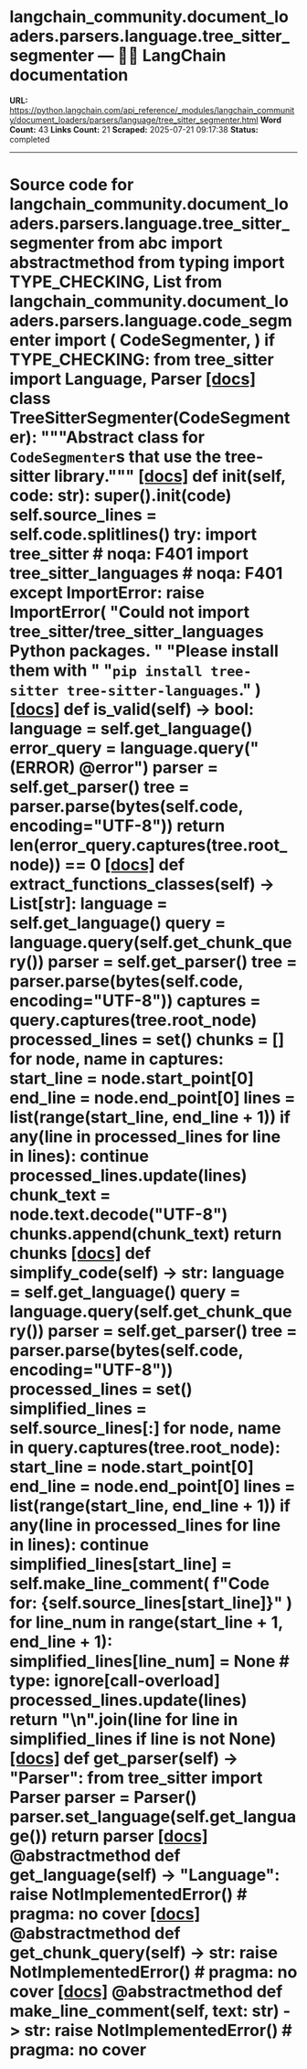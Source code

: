 # langchain_community.document_loaders.parsers.language.tree_sitter_segmenter — 🦜🔗 LangChain  documentation

**URL:** https://python.langchain.com/api_reference/_modules/langchain_community/document_loaders/parsers/language/tree_sitter_segmenter.html
**Word Count:** 43
**Links Count:** 21
**Scraped:** 2025-07-21 09:17:38
**Status:** completed

---

# Source code for langchain\_community.document\_loaders.parsers.language.tree\_sitter\_segmenter               from abc import abstractmethod     from typing import TYPE_CHECKING, List          from langchain_community.document_loaders.parsers.language.code_segmenter import (         CodeSegmenter,     )          if TYPE_CHECKING:         from tree_sitter import Language, Parser                              [[docs]](https://python.langchain.com/api_reference/community/document_loaders/langchain_community.document_loaders.parsers.language.tree_sitter_segmenter.TreeSitterSegmenter.html#langchain_community.document_loaders.parsers.language.c.TreeSitterSegmenter)     class TreeSitterSegmenter(CodeSegmenter):         """Abstract class for `CodeSegmenter`s that use the tree-sitter library."""                         [[docs]](https://python.langchain.com/api_reference/community/document_loaders/langchain_community.document_loaders.parsers.language.tree_sitter_segmenter.TreeSitterSegmenter.html#langchain_community.document_loaders.parsers.language.c.TreeSitterSegmenter.__init__)         def __init__(self, code: str):             super().__init__(code)             self.source_lines = self.code.splitlines()                  try:                 import tree_sitter  # noqa: F401                 import tree_sitter_languages  # noqa: F401             except ImportError:                 raise ImportError(                     "Could not import tree_sitter/tree_sitter_languages Python packages. "                     "Please install them with "                     "`pip install tree-sitter tree-sitter-languages`."                 )                                        [[docs]](https://python.langchain.com/api_reference/community/document_loaders/langchain_community.document_loaders.parsers.language.tree_sitter_segmenter.TreeSitterSegmenter.html#langchain_community.document_loaders.parsers.language.c.TreeSitterSegmenter.is_valid)         def is_valid(self) -> bool:             language = self.get_language()             error_query = language.query("(ERROR) @error")                  parser = self.get_parser()             tree = parser.parse(bytes(self.code, encoding="UTF-8"))                  return len(error_query.captures(tree.root_node)) == 0                                        [[docs]](https://python.langchain.com/api_reference/community/document_loaders/langchain_community.document_loaders.parsers.language.tree_sitter_segmenter.TreeSitterSegmenter.html#langchain_community.document_loaders.parsers.language.c.TreeSitterSegmenter.extract_functions_classes)         def extract_functions_classes(self) -> List[str]:             language = self.get_language()             query = language.query(self.get_chunk_query())                  parser = self.get_parser()             tree = parser.parse(bytes(self.code, encoding="UTF-8"))             captures = query.captures(tree.root_node)                  processed_lines = set()             chunks = []                  for node, name in captures:                 start_line = node.start_point[0]                 end_line = node.end_point[0]                 lines = list(range(start_line, end_line + 1))                      if any(line in processed_lines for line in lines):                     continue                      processed_lines.update(lines)                 chunk_text = node.text.decode("UTF-8")                 chunks.append(chunk_text)                  return chunks                                        [[docs]](https://python.langchain.com/api_reference/community/document_loaders/langchain_community.document_loaders.parsers.language.tree_sitter_segmenter.TreeSitterSegmenter.html#langchain_community.document_loaders.parsers.language.c.TreeSitterSegmenter.simplify_code)         def simplify_code(self) -> str:             language = self.get_language()             query = language.query(self.get_chunk_query())                  parser = self.get_parser()             tree = parser.parse(bytes(self.code, encoding="UTF-8"))             processed_lines = set()                  simplified_lines = self.source_lines[:]             for node, name in query.captures(tree.root_node):                 start_line = node.start_point[0]                 end_line = node.end_point[0]                      lines = list(range(start_line, end_line + 1))                 if any(line in processed_lines for line in lines):                     continue                      simplified_lines[start_line] = self.make_line_comment(                     f"Code for: {self.source_lines[start_line]}"                 )                      for line_num in range(start_line + 1, end_line + 1):                     simplified_lines[line_num] = None  # type: ignore[call-overload]                      processed_lines.update(lines)                  return "\n".join(line for line in simplified_lines if line is not None)                                        [[docs]](https://python.langchain.com/api_reference/community/document_loaders/langchain_community.document_loaders.parsers.language.tree_sitter_segmenter.TreeSitterSegmenter.html#langchain_community.document_loaders.parsers.language.c.TreeSitterSegmenter.get_parser)         def get_parser(self) -> "Parser":             from tree_sitter import Parser                  parser = Parser()             parser.set_language(self.get_language())             return parser                                        [[docs]](https://python.langchain.com/api_reference/community/document_loaders/langchain_community.document_loaders.parsers.language.tree_sitter_segmenter.TreeSitterSegmenter.html#langchain_community.document_loaders.parsers.language.c.TreeSitterSegmenter.get_language)         @abstractmethod         def get_language(self) -> "Language":             raise NotImplementedError()  # pragma: no cover                                        [[docs]](https://python.langchain.com/api_reference/community/document_loaders/langchain_community.document_loaders.parsers.language.tree_sitter_segmenter.TreeSitterSegmenter.html#langchain_community.document_loaders.parsers.language.c.TreeSitterSegmenter.get_chunk_query)         @abstractmethod         def get_chunk_query(self) -> str:             raise NotImplementedError()  # pragma: no cover                                        [[docs]](https://python.langchain.com/api_reference/community/document_loaders/langchain_community.document_loaders.parsers.language.tree_sitter_segmenter.TreeSitterSegmenter.html#langchain_community.document_loaders.parsers.language.c.TreeSitterSegmenter.make_line_comment)         @abstractmethod         def make_line_comment(self, text: str) -> str:             raise NotImplementedError()  # pragma: no cover